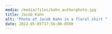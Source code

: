 ```yaml
---
media: /media/files/kahn_authorphoto.jpg
title: Jacob Kahn
alt: "Photo of Jacob Kahn in a floral shirt "
date: 2022-05-05T17:56:00-0500
---
```

